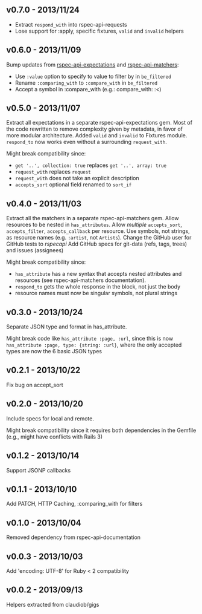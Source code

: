 v0.7.0  - 2013/11/24
--------------------

* Extract `respond_with` into rspec-api-requests
* Lose support for :apply, specific fixtures, `valid` and `invalid` helpers

v0.6.0  - 2013/11/09
--------------------

Bump updates from [rspec-api-expectations](http://git.io/xl11hQ#v060----20131109) and [rspec-api-matchers](http://git.io/kwn81g#v060----20131109):

* Use `:value` option to specify to value to filter by in `be_filtered`
* Rename `:comparing_with` to `:compare_with` in `be_filtered`
* Accept a symbol in :compare_with (e.g.: compare_with: :<)

v0.5.0  - 2013/11/07
--------------------

Extract all expectations in a separate rspec-api-expectations gem.
Most of the code rewritten to remove complexity given by metadata,
in favor of more modular architecture.
Added `valid` and `invalid` to Fixtures module.
`respond_to` now works even without a surrounding `request_with`.

Might break compatibility since:

* `get '..', collection: true` replaces `get '..', array: true`
* `request_with` replaces `request`
* `request_with` does not take an explicit description
* `accepts_sort` optional field renamed to `sort_if`


v0.4.0  - 2013/11/03
--------------------

Extract all the matchers in a separate rspec-api-matchers gem.
Allow resources to be nested in `has_attributes`.
Allow *multiple* `accepts_sort`, `accepts_filter`, `accepts_callback` per resource.
Use symbols, not strings, as resource names (e.g. `:artist`, not `Artists`).
Change the GitHub user for GitHub tests to *rspecapi*
Add GitHub specs for git-data (refs, tags, trees) and issues (assignees)

Might break compatibility since:

* `has_attribute` has a new syntax that accepts nested attributes and resources (see rspec-api-matchers documentation).
* `respond_to` gets the whole response in the block, not just the body
*  resource names must now be singular symbols, not plural strings

v0.3.0  - 2013/10/24
--------------------

Separate JSON type and format in has_attribute.

Might break code like `has_attribute :page, :url`, since this is now
`has_attribute :page, type: {string: :url}`, where the only accepted types
are now the 6 basic JSON types

v0.2.1  - 2013/10/22
--------------------

Fix bug on accept_sort

v0.2.0  - 2013/10/20
--------------------

Include specs for local and remote.

Might break compatibility since it requires both dependencies in the Gemfile
(e.g., might have conflicts with Rails 3)

v0.1.2  - 2013/10/14
--------------------

Support JSONP callbacks

v0.1.1  - 2013/10/10
--------------------

Add PATCH, HTTP Caching, :comparing_with for filters

v0.1.0  - 2013/10/04
--------------------

Removed dependency from rspec-api-documentation

v0.0.3  - 2013/10/03
--------------------

Add 'encoding: UTF-8' for Ruby < 2 compatibility

v0.0.2  - 2013/09/13
--------------------

Helpers extracted from claudiob/gigs